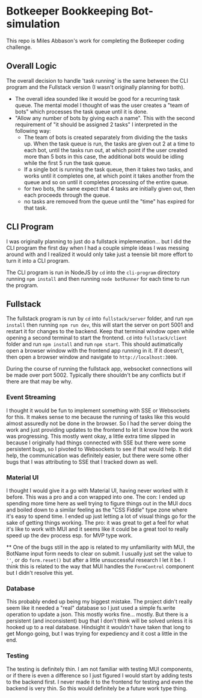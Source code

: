 # Botkeeper Bookkeeping Bot-simulation

This repo is Miles Abbason's work for completing the Botkeeper coding challenge.

## Overall Logic
The overall decision to handle 'task running' is the same between the CLI program and the Fullstack version (I wasn't originally planning for both). 
- The overall idea sounded like it would be good for a recurring task queue. The mental model I thought of was the user creates a "team of bots" which processes the task queue until it is done.
- "Allow any number of bots by giving each a name". This with the second requirement of "it should be assigned 2 tasks" I interpreted in the following way:
  - The team of bots is created separately from dividing the the tasks up. When the task queue is run, the tasks are given out 2 at a time to each bot, until the tasks run out, at which point if the user created more than 5 bots in this case, the additional bots would be idling while the first 5 run the task queue.
  - If a single bot is running the task queue, then it takes two tasks, and works until it completes one, at which point it takes another from the queue and so on until it completes processing of the entire queue.
  - for two bots, the same expect that 4 tasks are initially given out, then each proceeds through the queue.
  - no tasks are removed from the queue until the "time" has expired for that task.

## CLI Program

I was originally planning to just do a fullstack implemenation... but I did the 
CLI program the first day when I had a couple simple ideas I was messing around
with and I realized it would only take just a teensie bit more effort to turn it
into a CLI program.

The CLI program is run in NodeJS by `cd` into the `cli-program` directory running `npm install` and then running `node botRunner` for each time to run the program.

## Fullstack

The fullstack program is run by `cd` into `fullstack/server` folder, and run `npm install` then running `npm run dev`, this will start the server on port 5001 and restart it for changes to the backend. Keep that terminal window open while opening a second terminal to start the frontend. `cd` into `fullstack/client` folder and run `npm install` and run `npm start`. This should autimatically open a browser window with the frontend app running in it. If it doesn't, then open a browser window and navigate to `http://localhost:3000`. 

During the course of running the fullstack app, websocket connections will be made over port 5002. Typically there shouldn't be any conflicts but if there are that may be why.

### Event Streaming

I thought it would be fun to implement something with SSE or Websockets for this. It makes sense to me because the running of tasks like this would almost assuredly not be done in the browser. So I had the server doing the work and just providing updates to the frontend to let it know how the work was progressing. This mostly went okay, a little extra time slipped in because I originally had things connected with SSE but there were some persistent bugs, so I pivoted to Websockets to see if that would help. It did help, the communication was definitely easier, but there were some other bugs that I was attributing to SSE that I tracked down as well.

### Material UI

I thought I would give it a go with Material UI, having never worked with it before. This was a pro and a con wrapped into one. The con: I ended up spending more time here as well trying to figure things out in the MUI docs and boiled down to a similar feeling as the "CSS Fiddle" type zone where it's easy to spend time. I ended up just letting a lot of visual things go for the sake of getting things working. The pro: it was great to get a feel for what it's like to work with MUI and it seems like it could be a great tool to really speed up the dev process esp. for MVP type work.

** One of the bugs still in the app is related to my unfamiliarity with MUI, the BotName input form needs to clear on submit. I usually just set the value to `''`, or do `form.reset()` but after a little unsuccessful research I let it be. I think this is related to the way that MUI handles the `FormControl` component but I didn't resolve this yet.

### Database

This probably ended up being my biggest mistake. The project didn't really seem like it needed a "real" database so I just used a simple fs.write operation to update a json. This mostly works fine... mostly. But there is a persistent (and inconsistent) bug that I don't think will be solved unless it is hooked up to a real database. Hindsight it wouldn't have taken that long to get Mongo going, but I was trying for expediency and it cost a little in the end.

### Testing

The testing is definitely thin. I am not familiar with testing MUI components, or if there is even a difference so I just figured I would start by adding tests to the backend first. I never made it to the frontend for testing and even the backend is very thin. So this would definitely be a future work type thing.